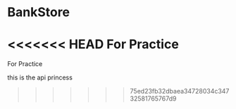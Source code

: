 # BankStore
<<<<<<< HEAD
For Practice 
=======
For Practice

this is the api princess
>>>>>>> 75ed23fb32dbaea34728034c34732581765767d9
